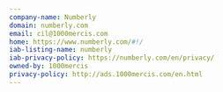 ```yaml
---
company-name: Numberly
domain: numberly.com
email: cil@1000mercis.com
home: https://www.numberly.com/#!/
iab-listing-name: numberly
iab-privacy-policy: https://numberly.com/en/privacy/
owned-by: 1000mercis
privacy-policy: http://ads.1000mercis.com/en.html
---
```




